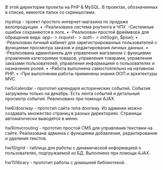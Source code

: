В этой директории проекты на PHP & MySQL. В проектах, обозначенных в списке, имеются папки со скриншотами.

myshop - проект простого интернет-магазина по продаже велопродукции. 
•	-Реализована система роутинга и ЧПУ. -Системные ошибки сохраняются в логе. 
•	-Реализован простой фреймворк для обращения вида: $app->request->auth->init($login, $psw); 
•	-Реализован личный кабинет для зарегистрированных пользователей с функциями просмотра заказов и редактирования личных данных. 
•	-Реализована админпанель для управления магазином с функциями управления категориями товаров, управления товарами, управления заказами пользователей, управления информацией о пользователях и назначение ролей. 
•	-Работа выполнена самостоятельно на нативном PHP. 
•	-При выполнении работы применены знания ООП и архитектуры MVC.

hw5/calendar - прототип календаря исторических событий. События загружены только на декабрь. Есть лента событий и детальный просмотр события. Реализовано при помощи AJAX.

hw6/doorway - прототип сайта типа doorway. Из админки можно создавать множество страниц в разных директориях. Страницы автоматически выводятся в меню.

hw9/mvcrouting - прототип простой CMS для управления текстами на сайте. Реализована админка с функциями добавления, редактирования и удаления текстов.

hw10/grid - таблица для работы с динамической информацией о пользователях, подгружаемой из БД. Выполнено при помощи AJAX.

hw11/library - прототип работы с домашней библиотекой.

